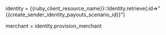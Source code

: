identity = {{ruby_client_resource_name}}::Identity.retrieve(:id=>"{{create_sender_identity_payouts_scenario_id}}")

merchant = identity.provision_merchant
